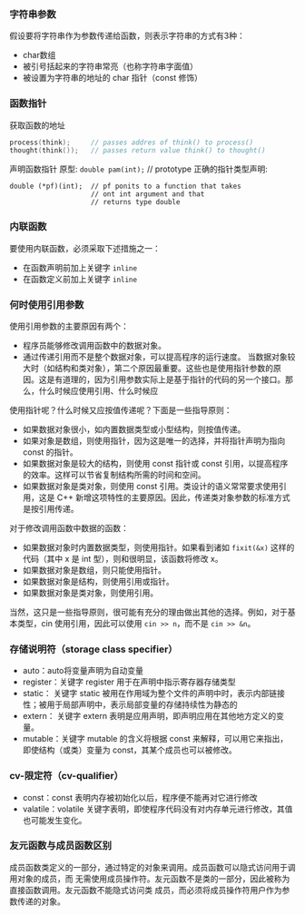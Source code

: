 ### 字符串参数
假设要将字符串作为参数传递给函数，则表示字符串的方式有3种：
* char数组
* 被引号括起来的字符串常亮（也称字符串字面值）
* 被设置为字符串的地址的 char 指针（const 修饰）

### 函数指针
获取函数的地址
```c++
process(think);     // passes addres of think() to process()
thought(think());   // passes return value think() to thought()
```
声明函数指针
原型: `double pam(int);`    // prototype
正确的指针类型声明: 
```
double (*pf)(int);  // pf ponits to a function that takes
                    // ont int argument and that 
                    // returns type double
```

### 内联函数
要使用内联函数，必须采取下述措施之一：
* 在函数声明前加上关键字 `inline`
* 在函数定义前加上关键字 `inline`

### 何时使用引用参数
使用引用参数的主要原因有两个：
* 程序员能够修改调用函数中的数据对象。
* 通过传递引用而不是整个数据对象，可以提高程序的运行速度。
当数据对象较大时（如结构和类对象），第二个原因最重要。这些也是使用指针参数的原因。这是有道理的，因为引用参数实际上是基于指针的代码的另一个接口。那么，什么时候应使用引用、什么时候应

使用指针呢？什么时候又应按值传递呢？下面是一些指导原则：
* 如果数据对象很小，如内置数据类型或小型结构，则按值传递。
* 如果对象是数组，则使用指针，因为这是唯一的选择，并将指针声明为指向 const 的指针。
* 如果数据对象是较大的结构，则使用 const 指针或 const 引用，以提高程序的效率。这样可以节省复制结构所需的时间和空间。
* 如果数据对象是类对象，则使用 const 引用。类设计的语义常常要求使用引用，这是 C++ 新增这项特性的主要原因。因此，传递类对象参数的标准方式是按引用传递。

对于修改调用函数中数据的函数：
* 如果数据对象时内置数据类型，则使用指针。如果看到诸如 `fixit(&x)` 这样的代码（其中 x 是 int 型），则和很明显，该函数将修改 x。
* 如果数据对象是数组，则只能使用指针。
* 如果数据对象是结构，则使用引用或指针。
* 如果数据对象是类对象，则使用引用。

当然，这只是一些指导原则，很可能有充分的理由做出其他的选择。例如，对于基本类型，cin 使用引用，因此可以使用 `cin >> n`，而不是 `cin >> &n`。

### 存储说明符（storage class specifier）

* auto：auto将变量声明为自动变量
* register：关键字 register 用于在声明中指示寄存器存储类型
* static： 关键字 static 被用在作用域为整个文件的声明中时，表示内部链接性；被用于局部声明中，表示局部变量的存储持续性为静态的
* extern： 关键字 extern 表明是应用声明，即声明应用在其他地方定义的变量。
* mutable：关键字 mutable 的含义将根据 const 来解释，可以用它来指出，即使结构（或类）变量为 const，其某个成员也可以被修改。

### cv-限定符（cv-qualifier）

* const：const 表明内存被初始化以后，程序便不能再对它进行修改
* valatile：volatile 关键字表明，即使程序代码没有对内存单元进行修改，其值也可能发生变化。

### 友元函数与成员函数区别

成员函数类定义的一部分，通过特定的对象来调用。成员函数可以隐式访问用于调用对象的成员，而
无需使用成员操作符。友元函数不是类的一部分，因此被称为直接函数调用。友元函数不能隐式访问类
成员，而必须将成员操作符用户作为参数传递的对象。
